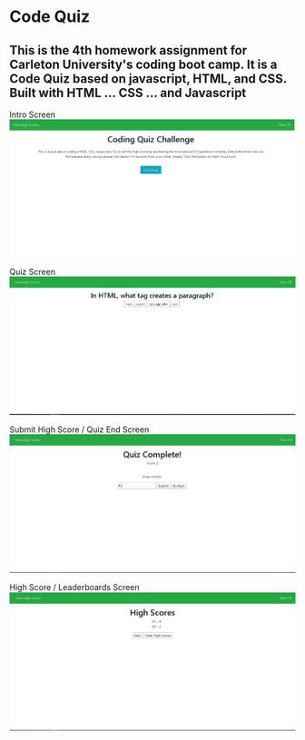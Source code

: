 # Code Quiz

## This is the 4th homework assignment for Carleton University's coding boot camp. It is a Code Quiz based on javascript, HTML, and CSS. Built with HTML ... CSS ... and Javascript

Intro Screen
![](images/screen1.png)

Quiz Screen
![](images/screen2.png)

Submit High Score / Quiz End Screen
![](images/screen3.png)

High Score / Leaderboards Screen
![](images/screen4.png)




